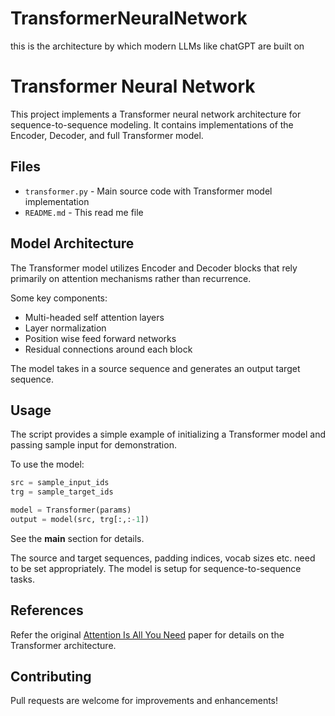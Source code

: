 # TransformerNeuralNetwork
this is the architecture by which modern LLMs like chatGPT are built on

# Transformer Neural Network

This project implements a Transformer neural network architecture for sequence-to-sequence modeling. It contains implementations of the Encoder, Decoder, and full Transformer model.

## Files

- `transformer.py` - Main source code with Transformer model implementation 
- `README.md` - This read me file

## Model Architecture

The Transformer model utilizes Encoder and Decoder blocks that rely primarily on attention mechanisms rather than recurrence.

Some key components:

- Multi-headed self attention layers 
- Layer normalization  
- Position wise feed forward networks
- Residual connections around each block

The model takes in a source sequence and generates an output target sequence.

## Usage

The script provides a simple example of initializing a Transformer model and passing sample input for demonstration.

To use the model:

```python
src = sample_input_ids 
trg = sample_target_ids

model = Transformer(params)
output = model(src, trg[:,:-1])
```

See the __main__ section for details.

The source and target sequences, padding indices, vocab sizes etc. need to be set appropriately. The model is setup for sequence-to-sequence tasks.

## References

Refer the original [Attention Is All You Need](https://arxiv.org/abs/1706.03762) paper for details on the Transformer architecture.

## Contributing

Pull requests are welcome for improvements and enhancements!
